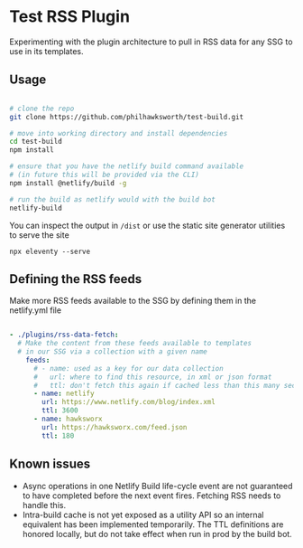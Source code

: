 # Test RSS Plugin

Experimenting with the plugin architecture to pull in RSS data for any SSG to use in its templates.

## Usage

```bash

# clone the repo
git clone https://github.com/philhawksworth/test-build.git

# move into working directory and install dependencies
cd test-build
npm install

# ensure that you have the netlify build command available
# (in future this will be provided via the CLI)
npm install @netlify/build -g

# run the build as netlify would with the build bot
netlify-build
```

You can inspect the output in `/dist` or use the static site generator utilities to serve the site
```
npx eleventy --serve
```


## Defining the RSS feeds

Make more RSS feeds available to the SSG by defining them in the netlify.yml file

```yaml

- ./plugins/rss-data-fetch:
  # Make the content from these feeds available to templates
  # in our SSG via a collection with a given name
    feeds:
      # - name: used as a key for our data collection
      #   url: where to find this resource, in xml or json format
      #   ttl: don't fetch this again if cached less than this many seconds ago
      - name: netlify
        url: https://www.netlify.com/blog/index.xml
        ttl: 3600
      - name: hawksworx
        url: https://hawksworx.com/feed.json
        ttl: 180

```

## Known issues

- Async operations in one Netlify Build life-cycle event are not guaranteed to have completed before the next event fires. Fetching RSS needs to handle this.
- Intra-build cache is not yet exposed as a utility API so an internal equivalent has been implemented temporarily. The TTL definitions are honored locally, but do not take effect when run in prod by the build bot.

